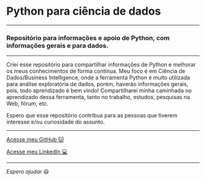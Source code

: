 # Python para ciência de dados

----

### Repositório para informações e apoio de Python, com informações gerais e para dados.

---

Criei esse repositório para compartilhar informações de Python e melhorar os meus conhecimentos de forma contínua. Meu foco é em Ciência de Dados/Business Intelligence, onde a ferramenta Python é muito utilizada para análise exploratória de dados, porém, haverão informações gerais, pois, todo aprendizado é bem vindo! Compartilharei minha caminhada no aprendizado dessa ferramenta, tanto no trabalho, estudos, pesquisas na Web, fórum, etc.

Espero que esse repositório contribua para as pessoas que tiverem interesse e/ou curiosidade do assunto.

---

[Acesse meu GitHub :cat:](https://github.com/Phelipe-Sempreboni)

[Acesse meu LinkedIn :computer:](https://www.linkedin.com/in/luiz-phelipe-utiama-sempreboni-319902169/)

---

_Espero ajudar_ :smiley:
